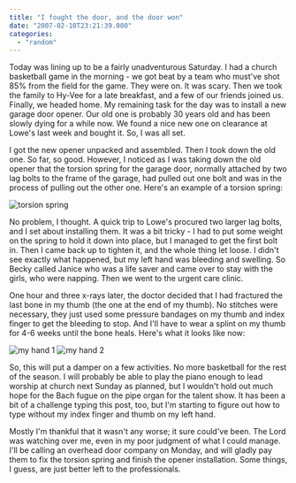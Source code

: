 ```yaml
---
title: "I fought the door, and the door won"
date: "2007-02-10T23:21:39.000"
categories: 
  - "random"
---
```


Today was lining up to be a fairly unadventurous Saturday. I had a church basketball game in the morning - we got beat by a team who must've shot 85% from the field for the game. They were on. It was scary. Then we took the family to Hy-Vee for a late breakfast, and a few of our friends joined us. Finally, we headed home. My remaining task for the day was to install a new garage door opener. Our old one is probably 30 years old and has been slowly dying for a while now. We found a nice new one on clearance at Lowe's last week and bought it. So, I was all set.

I got the new opener unpacked and assembled. Then I took down the old one. So far, so good. However, I noticed as I was taking down the old opener that the torsion spring for the garage door, normally attached by two lag bolts to the frame of the garage, had pulled out one bolt and was in the process of pulling out the other one. Here's an example of a torsion spring:

![torsion spring](http://www.chrishubbs.com/wordpress/wp-content/uploads/2007/02/torsionspring.jpg)

No problem, I thought. A quick trip to Lowe's procured two larger lag bolts, and I set about installing them. It was a bit tricky - I had to put some weight on the spring to hold it down into place, but I managed to get the first bolt in. Then I came back up to tighten it, and the whole thing let loose. I didn't see exactly what happened, but my left hand was bleeding and swelling. So Becky called Janice who was a life saver and came over to stay with the girls, who were napping. Then we went to the urgent care clinic.

One hour and three x-rays later, the doctor decided that I had fractured the last bone in my thumb (the one at the end of my thumb). No stitches were necessary, they just used some pressure bandages on my thumb and index finger to get the bleeding to stop. And I'll have to wear a splint on my thumb for 4-6 weeks until the bone heals. Here's what it looks like now:

![my hand 1](http://www.chrishubbs.com/wordpress/wp-content/uploads/2007/02/img_4817.JPG) ![my hand 2](http://www.chrishubbs.com/wordpress/wp-content/uploads/2007/02/img_4818.JPG)

So, this will put a damper on a few activities. No more basketball for the rest of the season. I will probably be able to play the piano enough to lead worship at church next Sunday as planned, but I wouldn't hold out much hope for the Bach fugue on the pipe organ for the talent show. It has been a bit of a challenge typing this post, too, but I'm starting to figure out how to type without my index finger and thumb on my left hand.

Mostly I'm thankful that it wasn't any worse; it sure could've been. The Lord was watching over me, even in my poor judgment of what I could manage. I'll be calling an overhead door company on Monday, and will gladly pay them to fix the torsion spring and finish the opener installation. Some things, I guess, are just better left to the professionals.

